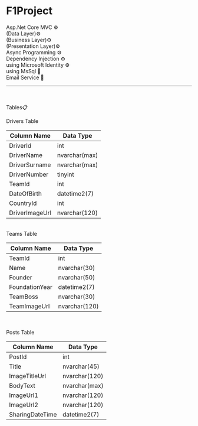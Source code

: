 # F1Project
Asp.Net Core MVC ⚙️<br>
(Data Layer)⚙️<br>
(Business Layer)⚙️<br>
(Presentation Layer)⚙️<br>
Async Programming ⚙️<br>
Dependency Injection ⚙️<br>
using Microsoft Identity ⚙️<br>
using MsSql 📒<br>
Email Service 📧

<hr>
<br><br>
Tables📋<br>

Drivers Table <br>
<table>
  <thead>
    <tr>
      <th>Column Name</th>
      <th>Data Type</th>
    </tr>
  </thead>
  <tbody>
    <tr>
      <td>DriverId</td>
      <td>int</td>
    </tr>
    <tr>
      <td>DriverName</td>
      <td>nvarchar(max)</td>
    </tr>
    <tr>
      <td>DriverSurname</td>
      <td>nvarchar(max)</td>
    </tr>
    <tr>
      <td>DriverNumber</td>
      <td>tinyint</td>
    </tr>
    <tr>
      <td>TeamId</td>
      <td>int</td>
    </tr>
    <tr>
      <td>DateOfBirth</td>
      <td>datetime2(7)</td>
    </tr>
    <tr>
      <td>CountryId</td>
      <td>int</td>
    </tr>
    <tr>
      <td>DriverImageUrl</td>
      <td>nvarchar(120)</td>
    </tr>
  </tbody>
</table>
<br>
Teams Table <br>
<table>
  <thead>
    <tr>
      <th>Column Name</th>
      <th>Data Type</th>
    </tr>
  </thead>
  <tbody>
    <tr>
      <td>TeamId</td>
      <td>int</td>
    </tr>
    <tr>
      <td>Name</td>
      <td>nvarchar(30)</td>
    </tr>
    <tr>
      <td>Founder</td>
      <td>nvarchar(50)</td>
    </tr>
    <tr>
      <td>FoundationYear</td>
      <td>datetime2(7)</td>
    </tr>
    <tr>
      <td>TeamBoss</td>
      <td>nvarchar(30)</td>
    </tr>
    <tr>
      <td>TeamImageUrl</td>
      <td>nvarchar(120)</td>
    </tr>
  </tbody>
</table>
<br>

Posts Table <br>
<table>
  <thead>
    <tr>
      <th>Column Name</th>
      <th>Data Type</th>
    </tr>
  </thead>
  <tbody>
    <tr>
      <td>PostId</td>
      <td>int</td>
    </tr>
    <tr>
      <td>Title</td>
      <td>nvarchar(45)</td>
    </tr>
    <tr>
      <td>ImageTitleUrl</td>
      <td>nvarchar(120)</td>
    </tr>
    <tr>
      <td>BodyText</td>
      <td>nvarchar(max)</td>
    </tr>
    <tr>
      <td>ImageUrl1</td>
      <td>nvarchar(120)</td>
    </tr>
    <tr>
      <td>ImageUrl2</td>
      <td>nvarchar(120)</td>
    </tr>
    <tr>
      <td>SharingDateTime</td>
      <td>datetime2(7)</td>
    </tr>
  </tbody>
</table>
<br>
